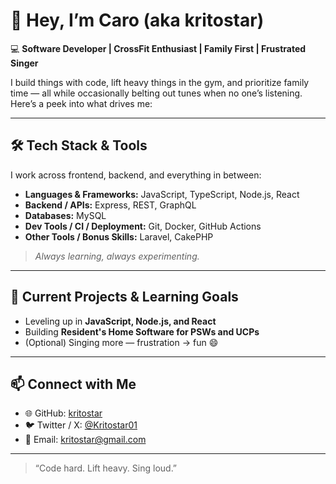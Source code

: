 # 👋 Hey, I’m Caro (aka **kritostar**)

💻 **Software Developer | CrossFit Enthusiast | Family First | Frustrated Singer**

I build things with code, lift heavy things in the gym, and prioritize family time — all while occasionally belting out tunes when no one’s listening. Here’s a peek into what drives me:

---

## 🛠️ Tech Stack & Tools

I work across frontend, backend, and everything in between:

- **Languages & Frameworks:** JavaScript, TypeScript, Node.js, React  
- **Backend / APIs:** Express, REST, GraphQL  
- **Databases:** MySQL  
- **Dev Tools / CI / Deployment:** Git, Docker, GitHub Actions  
- **Other Tools / Bonus Skills:** Laravel, CakePHP  

> *Always learning, always experimenting.*

---

## 🎯 Current Projects & Learning Goals

- Leveling up in **JavaScript, Node.js, and React**  
- Building **Resident's Home Software for PSWs and UCPs**  
- (Optional) Singing more — frustration → fun 😄  

---

## 📫 Connect with Me

- 🌐 GitHub: [kritostar](https://github.com/kritostar)  
- 🐦 Twitter / X: [@Kritostar01](https://twitter.com/Kritostar01)  
- 📧 Email: [kritostar@gmail.com](mailto:kritostar@gmail.com)  

---

> “Code hard. Lift heavy. Sing loud.”
